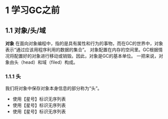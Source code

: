 # 1 学习GC之前  

## 1.1 对象/头/域 

**对象** 在面向对象编程中，指的是具有属性和行为的事物，而在GC的世界中，对象表示“通过应该用程序利用的数据的集合”。 
对象配置在内存的空间里。GC根据情况将配置好的对象进行移动或销毁。因此，对象是GC的基本单位。 
一把来说，对象由头（head）和域（filed）构成。  

### 1.1.1 头

我们将对象中保存对象本身信息的部分称为“头”。

* 使用【星号】标识无序列表
* 使用【星号】标识无序列表
* 使用【星号】标识无序列表
